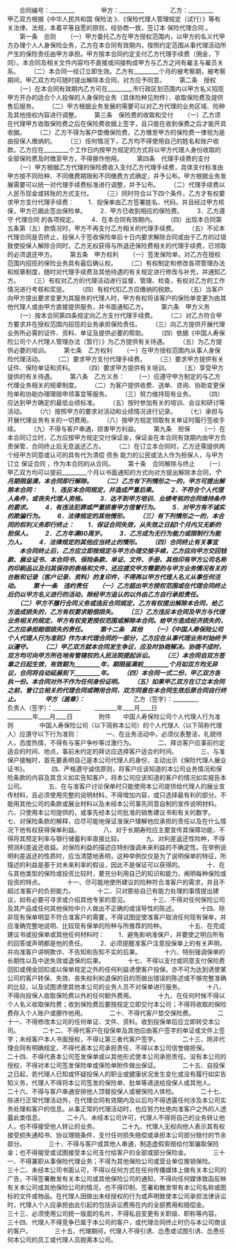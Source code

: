 
 


　　合同编号：_________　　
　　甲方：_________　　
　　乙方：_________　　
　　甲乙双方根据《中华人民共和国
保险法
》、《保险代理人管理规定（试行）》等有关法律、法规，本着平等自愿的原则，经协商一致，签订本
保险代理合同
。
　　第一条　总则
　　（一）甲方委托乙方在甲方授权范围内，以甲方的名义代甲方办理个人人身保险业务，乙方在本合同有效期内，按照约定范围从事代理活动所产生的保险责任由甲方承担。甲方按本合同约定支付乙方代理手续费（佣金，下同）。本合同及相关文件内容均不直接或间接构成甲方与乙方之间有雇主与雇员关系。
　　（二）本合同一经订立即生效。乙方有_________个月的被考察期，被考察期间，甲乙双方均可随时提出解除本合同，对方应予同意。
　　第二条　授权
　　（一）在本合同有效期内乙方可在_________市行政区划范围内以甲方名义招揽甲方开办的适合个人投保的人身保险业务（具体险种见附件）、收取保险费及提供售后服务。
　　（二）甲方根据业务发展的需要可以对乙方代理的业务区域、险种及其他授权内容进行调整。
　　第三条　保险费的收取和交付
　　（一）乙方须在代理甲方收取保险费之后在保险费收据上签字，且只能在收到保费之后才能开具收据。
　　（二）乙方不得为客户垫缴保险费，乙方缴至甲方的保险费一律视为是由投保人缴纳的。
　　（三）任何情况下，乙方均不得使用自己的姓名和账户收款。乙方应在_________个工作日内按甲方规定的方式将以甲方代理人身份收取的全部保险费及时缴至甲方，不得挪作他用。
　　第四条　代理手续费的支付
　　（一）甲方根据乙方代理的保险费收入支付乙方代理手续费，具体支付标准由甲方按不同险种、不同缴费期限和不同缴费方式确定，并予公布。甲方根据业务发展需要可以统一对代理手续费标准进行调整，并予公布。
　　（二）代理手续费以人民币现金或转账的方式支付。
　　（三）同时符合以下四个条件，乙方才有权要求甲方支付代理手续费：
　　1．投保单由乙方签署姓名、代码，并且经过甲方核保，甲方已据此签出保险单。
　　2．甲方已收到相应的保险费。
　　3．乙方遵守
代理合同
的各项规定。
　　4．在本合同有效期内。
　　（四）出现本合同第五条第（五）款情况时，甲方不再支付乙方相关的代理手续费。
　　（五）不论本代理合同是否终止，投保人于签收保险单后十日内要求解除合同或由于乙方的过错致使投保人解除合同时，乙方无权获得与所退还保险费相关的代理手续费，已领取的必须退还甲方。
　　第五条　甲方权利
　　（一）签发保险单，对乙方在授权范围内招揽的保险业务具有最后确认权。
　　（二）有权制定和修改各项管理办法和规章制度，随时对代理手续费及其他待遇的有关规定进行修改与补充，并通知乙方。
　　（三）有权对乙方的代理活动进行监督、管理、检查，有权对乙方的工作情况进行考核和奖惩。
　　（四）有权代扣乙方应缴纳的税款。
　　（五）当客户向甲方提出要求变更为其服务的代理人时，甲方有权将该客户的保险单变更为由其他代理人或由甲方直接提供服务，并书面通知乙方。
　　第六条　甲方义务
　　（一）按本合同第四条规定向乙方支付代理手续费。
　　（二）对乙方符合甲方要求并在授权范围内招揽的业务承担保险责任。
　　（三）向乙方提供开展代理业务所必需的证件、资料、单证及提供必要的帮助。
　　（四）依据《中国人寿保险公司个人代理人管理办法（暂行）》为乙方提供有关待遇。
　　（五）为乙方提供必要的培训。
　　第七条　乙方权利
　　（一）在甲方授权范围内从事人身保险代理活动。
　　（二）要求甲方支付代理手续费。
　　（三）要求甲方提供有关证件、保险单证和资料。
　　（四）要求甲方提供有关培训。
　　（五）享受甲方提供的有关待遇。
　　第八条　乙方义务：
　　（一）应遵守甲方制定的与乙方代理业务相关的规章制度。
　　（二）为客户提供收费、送单、咨询、协助变更保险单和协助办理理赔申领事宜等服务。
　　（三）努力维持现有业务。
　　（四）应达到甲方确定的最低业绩标准。
　　（五）按时参加有关的培训、会议和研讨等活动。
　　（六）按照甲方的要求对活动和业绩情况进行记录。
　　（七）承担与开展代理业务有关的一切费用。
　　（八）按甲方规定领取有关单证时履行签收手续。
　　（九）不得与客户串通，损害甲方利益。
　　第九条　担保
　　（一）在本合同订立时，乙方应按甲方规定交付保证金，保证金在本合同有效期内由甲方负责保管，合同终止后无息返还乙方。
　　（二）在订立本合同时，乙方还需提供两个经甲方同意或认可的具有代为清偿
债务
能力的公民或法人作为担保人，与甲方订立
保证合同
，作为本合同的从合同。
　　第十条　合同解除与终止
　　（一）甲乙双方均可以提前_________个月以书面通知的方式向对方提出解除本合同，_________个月期限届满，本合同即行解除。
　　（二）乙方有下列情形之一的，甲方可提出解除本合同：
　　1．违反本合同规定，并造成严重后果。
　　2．不符合个人代理人条件，或丧失代理人资格。
　　3．达不到甲方培训、业绩考核的合同维持条件的要求。
　　4．有违法犯罪或严重损害甲方信誉行为。
　　5．对甲方有不诚实的欺骗行为。
　　6．法律规定的其他情形。
　　（三）有下列情形之一的，本合同的权利义务即行终止：
　　1．保证合同失效，从失效之日起1个月内又无新的担保人。
　　2．乙方年满60周岁。
　　3．乙方成为无行为能力或限制行为能力人。
　　4．法律规定的其他应当终止的情形。
　　（四）合同终止有关事宜
　　本合同终止后，乙方应立即按规定与甲方办理交接手续，乙方应向甲方交回钱款、展业证书、本合同书、保险条款、单证、文件、手册、其他印有甲方公司名称的印刷品以及归其保存的表格和文件，还应提交甲方需要的与甲方业务情况有关的台账和记录（客户记录、资料）的复印件，不得再以甲方代理人名义从事任何活动。
　　第十一条　违约责任
　　（一）乙方超出甲方授权范围或在代理合同终止后仍以甲方名义进行的活动，除经甲方追认的以外由乙方自行承担责任。
　　（二）甲方不履行合同义务或违反合同规定，乙方有权提出解除本合同，给乙方造成损失的，乙方有权要求赔偿损失。
　　（三）乙方违反本合同及甲方与代理业务相关的规定，甲方有权变更授权范围或解除本合同。给甲方造成经济损失的，乙方应承担赔偿损失的责任。
　　第十二条　其他
　　（一）《中国人寿保险公司个人代理人行为准则》作为本代理合同的一部分，乙方应在从事代理业务时始终予以遵守。
　　（二）甲乙双方就本合同发生争议，应及时协商解决。协商不成时，双方均可向甲方所在地有管辖权的人民法院提起诉讼。
　　（三）本合同自双方签章之日起生效，有效期为_________年，期限届满前_________个月如双方均无异议，合同将自动延展到下_________年。
　　（四）本合同一式二份，甲乙双方各执一份。本合同对外不作为任何身份证明。
　　（五）如果甲乙双方在订立本合同之前，曾订立相关的代理合同或聘用合同，双方同意在本合同生效后原合同自行终止。　　
　　甲方（盖章）：_________　　　　　　　　乙方（签字）：_________　　
　　负责人（签字）：__________
　　________年____月____日　　　　　　　　_________年____月____日　　
　　附件　　中国人寿保险公司个人代理人行为准则　　
　　中国人寿保险公司（以下简称本公司）的个人代理人（以下简称代理人）应遵守以下行为准则：　　
　　一、在业务活动中，必须仪表整洁，礼貌待人，态度热情，不得有与客户争吵等过激行为。　　
　　二、拜访客户应事前约定适合的时间、地点，事前未约定的拜访应选择客户适合的时间。　　
　　三、与准保户接触时，首先要表明自己是本公司代理人的身份，主动出示《保险代理人展业证书》。　　
　　四、严格遵守诚信原则，将客户应该知道的本公司业务情况和保险条款的内容及其含义如实告知客户，将本公司应该知道的客户的情况如实报告本公司。　　
　　五、在与准客户讨论保单时只能使用本公司提供给代理人的展业宣传材料，且必须使用完整的说明材料，不得增加内容，或只选择最有利的部分。不能用其他公司的条款或展业材料以及未经本公司事先同意自制的宣传说明材料。　　
　　六、只使用本公司提供的，或事先经本公司批准的销售建议书和有关的数字。　　
　　七、对保险条款的解释，应尽可能地保证准保户理解他应承担的责任以及在什么情况下他有权获得保单利益。　　
　　八、对于长期寿险应主要宣传其保障功能，不得将其预定利率与银行储蓄利率直接比较。　　
　　九、对利差返还性险种，不得预测利差返还收益。对保险利益的描述应特别强调未来利益的不确定性。在举例说明利差返还的性质时，应当清楚地表明，这种举例仅仅是为了说明保单的特征，所描述的利益是基于对未来利率的假设，因此不是保证可以获得的。　　
　　十、在与其他类型的保险或投资比较时，要充分利用自己的知识和能力，阐明每种保险或投资的特点。　　
　　十一、尽可能地使所建议的险种符合准客户的需求，并且不超过准客户的负担能力。　　
　　十二、只对那些自己有能力处理的事情提出建议，如有必要可寻求或介绍其他专家的意见。　　
　　十三、不得对任何保险公司及其产品或任何其他保险中介人做出不正确的或误导性的陈述。　　
　　十四、除非现有保单明显不符合准客户的需要，不得试图促使准客户取消任何现有保单，并应准确完整地说明、比较现有保单的险种与所推荐的险种。　　
　　十五、在完成建议书或投保单或其他任何材料时：
　　1．避免影响准保户，并要使之明白所有的回答或声明都是他的责任。
　　2．必须提醒准客户注意投保单上的有关声明，并向准客户讲明欺诈、不告知和告知不实的后果。　　
　　十六、特别强调保单的长期性以及中途失效或退保的后果。　　
　　十七、不得以支付或同意支付保险费回扣或佣金回扣或以保单规定之外的任何利益诱使客户投保。亦不可为达到诱使某公司的客户转保、失效、丧失权利和退保的目的而做出错误的陈述或不够完整准确的比较，以及试图诱使其他本公司的业务人员不对保单进行服务。　　
　　十八、不得向投保人收取保险费以外的任何额外费用。　　
　　十九、在任何时候不得以个人名义收取保险费；收到保险费后要按规定立即交付本公司；不得将收取的保险费存入个人账户或挪作他用。　　
　　二十、不得代客户垫交保险费。　　
　　二十一、不得修改本公司的任何单证、文件、资料。收到投保单后应立即转交本公司。　　
　　二十二、不得代客户在投保单及其他应由客户签字的单证或文件上签字；未经客户本人书面授权，不得让第三者代客户签字。　　
　　二十三、除非代理合同有明确规定，不得代表本公司承担责任，不得以本公司信誉做担保。　　
　　二十四、不得代表本公司签发保单或以其他形式使本公司承担责任。没有本公司的授权，不得对本公司签发保险单或保险单附件做出保证。　　
　　二十五、自投保之日起，若代理人已知或怀疑投保人的职业或健康状况发生变化或没有履行如实告知义务，代理人不得将本公司签发的保险单、批单等递送给投保人或其他人。　　
　　二十六、不得与客户串通安排他人顶替投保人或被保险人体检。　　
　　二十七、除进行正常代理活动外，在代理合同有效期内及以后均不得透露任何涉及本公司实务处理和客户的信息。从事正常的代理活动时，也应努力杜绝向准客户之外的人透露此类信息。　　
　　二十八、未经本公司许可，代理人不得将自己的业务转让他人，也不得接受他人转让的业务。　　
　　二十九、代理人无权向他人表示其有权接受损失通知书、协议理赔条件、支付任何损失赔偿或承担本公司部分赔付的节余部分。　　
　　三十、不得与客户或其他人串通，制造虚假索赔给付案骗取保险金；也不得接受或试图接受本公司支付给客户的全部或部分保险金。　　
　　三十一、不得兼职从事保险代理业务；不得为其他保险公司或营业单位推销保险。　　
　　三十二、未经本公司书面认可，不得以任何方式在任何传播媒体上做有关本公司的广告，不得签署散发有关本公司或其他保险公司的通知，不得向任何媒体致函反映有关本公司或其他保险公司的情况，也不得印制、签署和散发带有本公司名称或图标的文件或物品。在代理人因做出未经授权的行为或声明致使本公司承担法律诉讼时，代理人个人应承担由此引起的包括诉讼费用在内的全部费用和赔偿金。　　
　　三十三、必须使用公司统一版面的名片，不得私自变更有关职级、职称等内容。　　
　　三十四、代理人不得竞争已属于本公司的客户，或代理合同终止时仍与本公司商谈的客户。　　
　　三十五、代理期间，代理人不得引诱、怂恿或试图引诱、怂恿任何本公司的员工或代理人员脱离本公司。 


 


 

 
 
 
 
 
  


  
 

  


  


  
 
 
 
 

